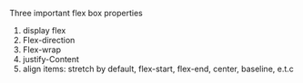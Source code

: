 Three important flex box properties
1. display flex
2. Flex-direction
3. Flex-wrap
4. justify-Content
5. align items: stretch by default, flex-start, flex-end, center, baseline, e.t.c
<style>
        /* justify-content horizontal alignment
        flex-start (default) flex-end
        evenly distriuted
        space-between first item start last end
        space-around side margins
        space-evenly even margins */

      .container {
        display: flex;
        /* flex-direction: row=default, row-reverse; */
        /* display: inline-flex; */
        /* flex-wrap: nowrap; ==default */
        /* flex-wrap: wrap; */
        /* flex-wrap: wrap-reverse; */
      } -->

